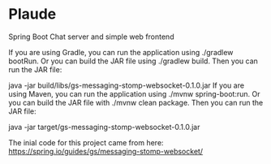 # Plaude
Spring Boot Chat server and simple web frontend

If you are using Gradle, you can run the application using ./gradlew bootRun. Or you can build the JAR file using ./gradlew build. Then you can run the JAR file:

java -jar build/libs/gs-messaging-stomp-websocket-0.1.0.jar
If you are using Maven, you can run the application using ./mvnw spring-boot:run. Or you can build the JAR file with ./mvnw clean package. Then you can run the JAR file:

java -jar target/gs-messaging-stomp-websocket-0.1.0.jar

The inial code for this project came from here:  https://spring.io/guides/gs/messaging-stomp-websocket/
